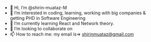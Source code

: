- 👋 Hi, I’m @shirin-muataz-M
- 👀 I’m interested in coding, learning, working with big companies & getting PHD in Software Engineering
- 🌱 I’m currently learning React and Network theory.
- 💞️ I’m looking to collaborate on 
- 📫 How to reach me: my email is=> shirinmuataz@gmail.com

<!---
shirin-muataz-M/shirin-muataz-M is a ✨ special ✨ repository because its `README.md` (this file) appears on your GitHub profile.
You can click the Preview link to take a look at your changes.
--->

